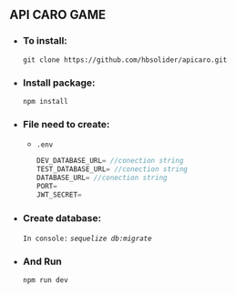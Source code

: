 ## **API CARO GAME**

- ### To install:
    `git clone https://github.com/hbsolider/apicaro.git`
- ### Install package:
    `npm install`
- ### File need to create:
    - `.env`
        ```javascript 
        DEV_DATABASE_URL= //conection string
        TEST_DATABASE_URL= //conection string
        DATABASE_URL= //conection string
        PORT=
        JWT_SECRET=
        ```
- ### Create database:
    `In console:` *`sequelize db:migrate`*
- ### And Run
    `npm run dev`

